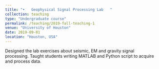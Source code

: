 ```yaml
---
title: "•	Geophysical Signal Processing Lab	"
collection: teaching
type: "Undergraduate course"
permalink: /teaching/2019-fall-teaching-1
venue: "University of Houston"
date: 2019-09-01
location: "Houston, USA"
---
```


Designed the lab exercises about seismic, EM and gravity signal processing.
Taught students writing MATLAB and Python script to acquire and process data.

